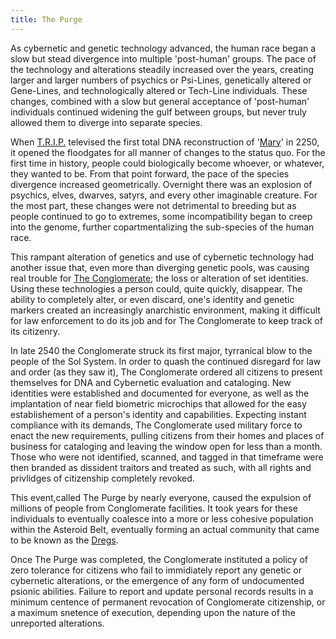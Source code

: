```yaml
---
title: The Purge
---
```


As cybernetic and genetic technology advanced, the human race began a
slow but stead divergence into multiple 'post-human' groups. The pace of
the technology and alterations steadily increased over the years,
creating larger and larger numbers of psychics or Psi-Lines, genetically
altered or Gene-Lines, and technologically altered or Tech-Line
individuals. These changes, combined with a slow but general acceptance
of 'post-human' individuals continued widening the gulf between groups,
but never truly allowed them to diverge into separate species.

When [T.R.I.P.](T.R.I.P. "wikilink") televised the first total DNA
reconstruction of '[Mary](Mary "wikilink")' in 2250, it opened the
floodgates for all manner of changes to the status quo. For the first
time in history, people could biologically become whoever, or whatever,
they wanted to be. From that point forward, the pace of the species
divergence increased geometrically. Overnight there was an explosion of
psychics, elves, dwarves, satyrs, and every other imaginable creature.
For the most part, these changes were not detrimental to breeding but as
people continued to go to extremes, some incompatibility began to creep
into the genome, further copartmentalizing the sub-species of the human
race.

This rampant alteration of genetics and use of cybernetic technology had
another issue that, even more than diverging genetic pools, was causing
real trouble for [The Conglomerate](The_Conglomerate "wikilink"); the
loss or alteration of set identities. Using these technologies a person
could, quite quickly, disappear. The ability to completely alter, or
even discard, one's identity and genetic markers created an increasingly
anarchistic environment, making it difficult for law enforcement to do
its job and for The Conglomerate to keep track of its citizenry.

In late 2540 the Conglomerate struck its first major, tyrranical blow to
the people of the Sol System. In order to quash the continued disregard
for law and order (as they saw it), The Conglomerate ordered all
citizens to present themselves for DNA and Cybernetic evaluation and
cataloging. New identities were established and documented for everyone,
as well as the implantation of near field biometric microchips that
allowed for the easy establishement of a person's identity and
capabilities. Expecting instant compliance with its demands, The
Conglomerate used military force to enact the new requirements, pulling
citizens from their homes and places of business for cataloging and
leaving the window open for less than a month. Those who were not
identified, scanned, and tagged in that timeframe were then branded as
dissident traitors and treated as such, with all rights and privlidges
of citizenship completely revoked.

This event,called The Purge by nearly everyone, caused the expulsion of
millions of people from Conglomerate facilities. It took years for these
individuals to eventually coalesce into a more or less cohesive
population within the Asteroid Belt, eventually forming an actual
community that came to be known as the [Dregs](Dregs "wikilink").

Once The Purge was completed, the Conglomerate instituted a policy of
zero tolerance for citizens who fail to immidiately report any genetic
or cybernetic alterations, or the emergence of any form of undocumented
psionic abilities. Failure to report and update personal records results
in a minimum centence of permanent revocation of Conglomerate
citizenship, or a maximum snetence of execution, depending upon the
nature of the unreported alterations.
